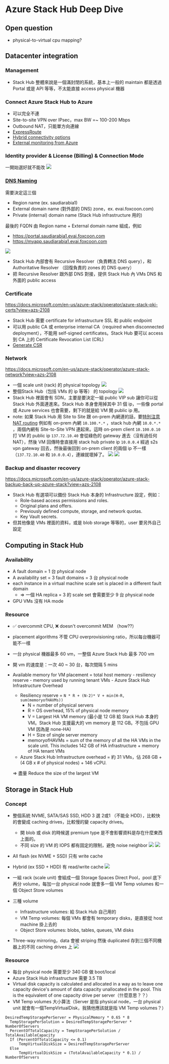 # Azure Stack Hub Deep Dive
## Open question
- physical-to-virtual cpu mapping?

## Datacenter integration
### Management
- Stack Hub 整體來說是一個滿封閉的系統，基本上一般的 maintain 都是透過 Portal 或是 API 等等，不太能直接 access physical 機器

### Connect Azure Stack Hub to Azure
- 可以完全不連
- Site-to-site VPN over IPsec，max BW =~ 100-200 Mbps
- Outbound NAT，只能單方向連線
- [ExpressRoute](https://docs.microsoft.com/en-us/azure-stack/operator/azure-stack-datacenter-integration?view=azs-2108#using-expressroute)
- [Hybrid connectivity options](https://docs.microsoft.com/en-us/azure-stack/operator/azure-stack-datacenter-integration?view=azs-2108#hybrid-connectivity-options)
- [External monitoring from Azure](https://docs.microsoft.com/en-us/azure-stack/operator/azure-stack-integrate-monitor?view=azs-2108)

### Identity provider & License (Billing) & Connection Mode
一開始選好就不能改
![](https://docs.microsoft.com/en-us/azure-stack/operator/media/azure-stack-connection-models/azure-stack-scenarios.png?view=azs-2108)

### [DNS Naming](https://docs.microsoft.com/en-us/azure-stack/operator/azure-stack-integrate-dns?view=azs-2108)
需要決定這三個
- Region name (ex. saudiarabia1)
- External domain name (對外部的 DNS) zone，ex. evai.foxcoon.com)
- Private (internal) domain name (Stack Hub infrastructure 用的)

最後的 FQDN 由 Region name + External domain name 組成，例如
- https://portal.saudiarabia1.evai.foxcoon.com
- https://myapp.saudiarabia1.evai.foxcoon.com

![](https://docs.microsoft.com/en-us/azure-stack/operator/media/azure-stack-integrate-dns/integrate-dns-01.svg?view=azs-2108)
- Stack Hub 內部會有 Recursive Resolver（負責轉法 DNS query），和 Authoritative Resolver （回復負責的 zones 的 DNS query）
- 把 Recursive Resolver 跟外部 DNS 對接，提供 Stack Hub 內 VMs DNS 和外面的 public access

### Certificate
https://docs.microsoft.com/en-us/azure-stack/operator/azure-stack-pki-certs?view=azs-2108
- Stack Hub 需要 certificate for infrastructure SSL 和 public endpoint
- 可以用 public CA 或 enterprise internal CA（required when disconnected deployment），不能用 self-signed certificates。Stack Hub 要可以 access 到 CA 上的 Certificate Revocation List (CRL)
- [Generate CSR](https://docs.microsoft.com/en-us/azure-stack/operator/azure-stack-get-pki-certs?view=azs-2108&tabs=omit-cn&pivots=csr-type-new-deployment#generate-csrs-for-new-deployment-certificates)

### Network
https://docs.microsoft.com/en-us/azure-stack/operator/azure-stack-network?view=azs-2108
- 一個 scale unit (rack) 的 physical topology
![](https://docs.microsoft.com/en-us/azure-stack/operator/media/azure-stack-network/physical-network.svg?view=azs-2108)
- 整個Stack Hub（包括 VMs 的 ip 等等） 的 topology ![](https://docs.microsoft.com/en-us/azure-stack/operator/media/azure-stack-network/networkdiagram.svg?view=azs-2108)
- Stack Hub 裡面會有 SDN，主要是要決定一組 public VIP sub 讓你可以從 Stack Hub 外面連進來。Stack Hub 本身會用掉其中 31 個 ip，一些像 portal 或 Azure services 也會需要，剩下的就是給 VM 開 public ip 用。
- note: 如果 Stack Hub 用 Site to Site 跟 on-prem 內網連的話，要[特別注意 NAT routing](https://docs.microsoft.com/en-us/azure-stack/operator/media/azure-stack-network/pvip-2.png?view=azs-2108)
	例如有 on-prem 內網 `10.100.*.*` ，stack hub 內網 `10.0.*.*` ，兩個內網有 Site-to-Site VPN 連起來。這時 on-prem client `10.100.0.10` 打 VM 的 public ip `137.72.10.40` 會從綠色的 gateway 進去（沒有過任何 NAT），然後 VM 回傳時會直接用 stack hub private ip `10.0.0.4` 經過 s2s vpn gateway 回去，然後最後回到 on-prem client 的兩個 ip 不一樣（`137.72.10.40` 和 `10.0.0.4`），連線就壞掉了。
![](https://docs.microsoft.com/en-us/azure-stack/operator/media/azure-stack-network/pvip-1-expanded.png?view=azs-2108#lightbox)
![](https://docs.microsoft.com/en-us/azure-stack/operator/media/azure-stack-network/pvip-2.png?view=azs-2108)


### Backup and disaster recovery
https://docs.microsoft.com/en-us/azure-stack/operator/azure-stack-backup-back-up-azure-stack?view=azs-2108
- Stack Hub 有選項可以備份 Stack Hub 本身的 Infrastructure 設定，例如：
	- Role-based access permissions and roles.
	- Original plans and offers.
	- Previously defined compute, storage, and network quotas.
	- Key Vault secrets.
- 但其他像是 VMs 裡面的資料，或是 blob storage 等等的，user 要另外自己設定

## Computing in Stack Hub
### Availability
* A fault domain = 1 台 physical node
* A availability set = 3 fault domains = 3 台 physical node
* each instance in a virtual machine scale set is placed in a different fault domain
	- => 一個 HA replica = 3 的 scale set 會需要至少 9 台 physical node
* GPU VMs 沒有 HA mode

### Resource
* ✅ overcommit CPU, ❌ doesn't overcommit MEM （how??）
* placement algorithms 不管 CPU overprovisioning ratio，所以每台機器可能不一樣
* 一台 physical 機器最多 60 vm，一整個 Azure Stack Hub 最多 700 vm
* 開 vm 的速度是：一次 40 ~ 30 台，每次間隔 5 mins
* Available memory for VM placement = total host memory - resiliency reserve - memory used by running tenant VMs - Azure Stack Hub Infrastructure Overhead
	* Resiliency reserve = `N * R + (N-2)* V + min(H-R, sum(memoryofHAVMs))`
		- N = number of physical servers
		- R = OS overhead, 15% of physical node memory
		- V = Largest HA VM memory (最小是 12 GB 給 Stack Hub 本身的 VM。Stack Hub 支援最大的 vm memory 是 112 GB。不包括 GPU VM  因為是 none-HA)
		- H = Size of single server memory
		- memoryofHAVMs = sum of the memory of all the HA VMs in the scale unit. This includes 142 GB of HA infrastructure + memory of HA tenant VMs
	* Azure Stack Hub Infrastructure overhead = 約 31 VMs，佔 268 GB + (4 GB x # of physical nodes) + 146 vCPU.
	
	=> 盡量 Reduce the size of the largest VM

## Storage in Stack Hub
### Concept
- 整個系統 NVME, SATA/SAS SSD, HDD 3 選 2或1 （不能全 HDD），比較快的會變成 caching drives，比較慢的變 capacity drives。
	- 開 blob 或 disk 的時候選 premium type 是不會影響資料是存在什麼東西上面的。
	- 不同 size 的 VM 的 IOPS 都有固定的限制，避免 noise neighbor
![](https://docs.microsoft.com/en-us/azure-stack/operator/media/azure-stack-storage-infrastructure-overview/image1.png?view=azs-2108)
![](https://docs.microsoft.com/en-us/azure-stack/operator/media/azure-stack-storage-infrastructure-overview/image2.png?view=azs-2108)
- All flash (ex NVME + SSD) 只有 write cache
- Hybrid (ex SSD + HDD) 有 read/write cache
![](https://docs.microsoft.com/en-us/azure-stack/operator/media/azure-stack-storage-infrastructure-overview/image3.svg?view=azs-2108)


- 一組 rack (scale unit) 會組成一個 Storage Spaces Direct Pool，pool 底下再分 volume，每加一台 physical node 就會多一個 VM Temp volumes 和一個 Object Store volumes
- 三種 volume
	- Infrastructure volumes: 給 Stack Hub 自己用的
	- VM Temp volumes: 每個 VMs 都會有 temporary disks，是直接從 host machine 掛上去的
	- Object Store volumes: blobs, tables, queues, VM disks
- Three-way mirroring，data 會被 striping 然後 duplicated 存到三個不同機器上的不同 caching drives 上
![](https://docs.microsoft.com/en-us/azure-stack/operator/media/azure-stack-storage-infrastructure-overview/image5.png?view=azs-2108)

### Resource
- 每台 physical node 需要至少 340 GB 做 boot/local
- Azure Stack Hub infrastructure 需要 3.5 TB
- Virtual disk capacity is calculated and allocated in a way as to leave one capacity device's amount of data capacity unallocated in the pool. This is the equivalent of one capacity drive per server（什麼意思？？）
- VM Temp volumes 大小算法（Server 是指 physical node，一台 physical unit 就會有一個TempVirtualDisk，我猜他應該就是指 VM Temp volumes？）
```
DesiredTempStoragePerServer = PhysicalMemory * 0.65 * 8
  TempStoragePerSolution = DesiredTempStoragePerServer * NumberOfServers
  PercentOfTotalCapacity = TempStoragePerSolution / TotalAvailableCapacity
  If (PercentOfTotalCapacity <= 0.1)
      TempVirtualDiskSize = DesiredTempStoragePerServer
  Else
      TempVirtualDiskSize = (TotalAvailableCapacity * 0.1) / NumberOfServers
```
